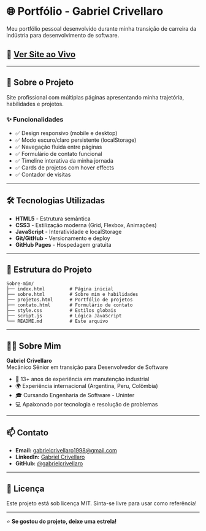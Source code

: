 # 🌐 Portfólio - Gabriel Crivellaro

Meu portfólio pessoal desenvolvido durante minha transição de carreira da indústria para desenvolvimento de software.

## 🚀 [Ver Site ao Vivo](https://gabrielcrivellaro.github.io/Sobre-mim/)

---

## 📌 Sobre o Projeto

Site profissional com múltiplas páginas apresentando minha trajetória, habilidades e projetos.

### ✨ Funcionalidades

- ✅ Design responsivo (mobile e desktop)
- ✅ Modo escuro/claro persistente (localStorage)
- ✅ Navegação fluida entre páginas
- ✅ Formulário de contato funcional
- ✅ Timeline interativa da minha jornada
- ✅ Cards de projetos com hover effects
- ✅ Contador de visitas

---

## 🛠️ Tecnologias Utilizadas

- **HTML5** - Estrutura semântica
- **CSS3** - Estilização moderna (Grid, Flexbox, Animações)
- **JavaScript** - Interatividade e localStorage
- **Git/GitHub** - Versionamento e deploy
- **GitHub Pages** - Hospedagem gratuita

---

## 📂 Estrutura do Projeto
```
Sobre-mim/
├── index.html         # Página inicial
├── sobre.html         # Sobre mim e habilidades
├── projetos.html      # Portfólio de projetos
├── contato.html       # Formulário de contato
├── style.css          # Estilos globais
├── script.js          # Lógica JavaScript
└── README.md          # Este arquivo
```

---

## 👨‍💻 Sobre Mim

**Gabriel Crivellaro**  
Mecânico Sênior em transição para Desenvolvedor de Software

- 🔧 13+ anos de experiência em manutenção industrial
- 🌍 Experiência internacional (Argentina, Peru, Colômbia)
- 🎓 Cursando Engenharia de Software - Uninter
- 💻 Apaixonado por tecnologia e resolução de problemas

---

## 📫 Contato

- **Email:** gabrielcrivellaro1998@gmail.com
- **LinkedIn:** [Gabriel Crivellaro](https://linkedin.com/in/gabriel-crivellaro)
- **GitHub:** [@gabrielcrivellaro](https://github.com/gabrielcrivellaro)

---

## 📝 Licença

Este projeto está sob licença MIT. Sinta-se livre para usar como referência!

---

⭐ **Se gostou do projeto, deixe uma estrela!**